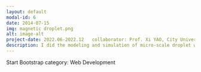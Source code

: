```yaml
---
layout: default
modal-id: 6
date: 2014-07-15
img: magnetic droplet.png
alt: image-alt
project-date: 2022.06-2022.12   collaborator: Prof. Xi YAO, City University of Hong Kong
description: I did the modeling and simulation of micro-scale droplet which was diven rotating by magnetic-ridge in COMSOL by coupling the CFD module, dilute substance transfer module, and the deformation geometry module. The shearing effect inside the droplet was considered and analyzed to reveal the droplet mixing mechanism in this novel open-droplet system. The Mixing Index was calculated by using Mathematica to show the efficiency under different parameters. To get accurate boundary conditions, I also calculate the disjoining pressure and the interficial tension between the cloak and the droplet based on the research of IIT. In addition, I have also optimized the devices of this open-droplet system to be controlled precisely.
---
```

 Start Bootstrap
category: Web Development
